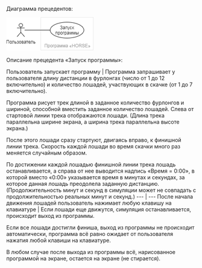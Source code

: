 Диаграмма прецедентов:

![](use%20case%20diagram.png)

Описание прецедента «Запуск программы»:

Пользователь запускает программу | Программа запрашивает у пользователя длину дистанции в фурлонгах (число от 1 до 12 включительно) и количество лошадей, участвующих в скачке (от 1 до 7 включительно).

Программа рисует трек длиной в заданное количество фурлонгов и шириной, способной вместить заданное количество лошадей. Слева от стартовой линии трека отображаются лошади. (Длина трека параллельна ширине экрана, а ширина трека параллельна высоте экрана.)

После этого лошади сразу стартуют, двигаясь вправо, к финишной линии трека. Скорость каждой лошади во время скачки много раз меняется случайным образом.

По достижении каждой лошадью финишной линии трека лошадь останавливается, а справа от нее выводится надпись «Время = 0:00», в которой вместо «0:00» указывается время в минутах и секундах, за которое данная лошадь преодолела заданную дистанцию. (Продолжительность минут и секунд в симуляции может не совпадать с продолжительностью реальных минут и секунд.)
--- | ---
После начала движения лошадей пользователь нажимает любую клавишу на клавиатуре | Если лошади еще движутся, симуляция останавливается, происходит выход из программы.

Если все лошади достигли финиша, выход из программы не происходит автоматически, программа всё равно ожидает от пользователя нажатия любой клавиши на клавиатуре.

В любом случае после выхода из программы всё, нарисованное программой на экране, остается на экране (не стирается).
